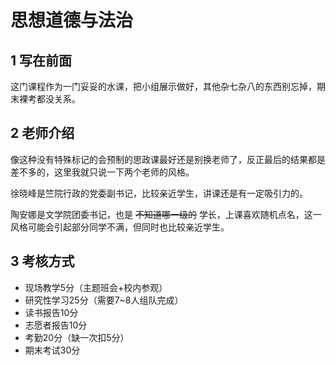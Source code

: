 # 思想道德与法治
## 1 写在前面
这门课程作为一门妥妥的水课，把小组展示做好，其他杂七杂八的东西别忘掉，期末裸考都没关系。
## 2 老师介绍
像这种没有特殊标记的会预制的思政课最好还是别换老师了，反正最后的结果都是差不多的，这里我就只说一下两个老师的风格。

徐晓峰是竺院行政的党委副书记，比较亲近学生，讲课还是有一定吸引力的。

陶安娜是文学院团委书记，也是 ~~不知道哪一级的~~ 学长，上课喜欢随机点名，这一风格可能会引起部分同学不满，但同时也比较亲近学生。
## 3 考核方式
- 现场教学5分（主题班会+校内参观）
- 研究性学习25分（需要7\~8人组队完成）
- 读书报告10分
- 志愿者报告10分
- 考勤20分（缺一次扣5分）
- 期末考试30分